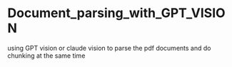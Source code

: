 # Document_parsing_with_GPT_VISION
using GPT vision or claude vision to parse the pdf documents and do chunking at the same time 

